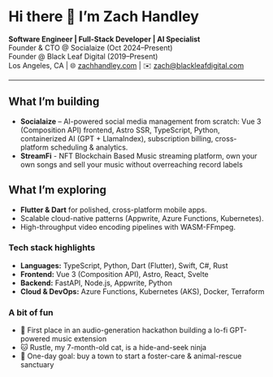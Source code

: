 # Hi there 👋 I’m Zach Handley

**Software Engineer | Full-Stack Developer | AI Specialist**  
Founder & CTO @ Socialaize (Oct 2024–Present)  
Founder @ Black Leaf Digital (2019–Present)  
Los Angeles, CA | 🌐 [zachhandley.com](https://zachhandley.com) | ✉️ [zach@blackleafdigital.com](mailto:zach@blackleafdigital.com)

---

## What I’m building

- **Socialaize** – AI-powered social media management from scratch: Vue 3 (Composition API) frontend, Astro SSR, TypeScript, Python, containerized AI (GPT + LlamaIndex), subscription billing, cross-platform scheduling & analytics.
- **StreamFi** - NFT Blockchain Based Music streaming platform, own your own songs and sell your music without overreaching record labels

## What I’m exploring

- **Flutter & Dart** for polished, cross-platform mobile apps.
- Scalable cloud-native patterns (Appwrite, Azure Functions, Kubernetes).
- High-throughput video encoding pipelines with WASM-FFmpeg.

### Tech stack highlights

- **Languages:** TypeScript, Python, Dart (Flutter), Swift, C#, Rust
- **Frontend:** Vue 3 (Composition API), Astro, React, Svelte
- **Backend:** FastAPI, Node.js, Appwrite, Python
- **Cloud & DevOps:** Azure Functions, Kubernetes (AKS), Docker, Terraform

### A bit of fun

- 🥇 First place in an audio-generation hackathon building a lo-fi GPT-powered music extension
- 🐱 Rustle, my 7-month-old cat, is a hide-and-seek ninja
- 🌟 One-day goal: buy a town to start a foster-care & animal-rescue sanctuary
